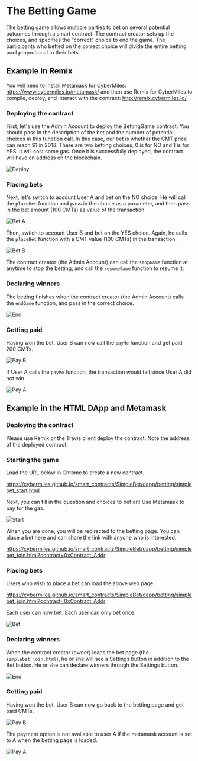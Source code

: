 # The Betting Game

The betting game allows multiple parties to bet on several potential outcomes through a smart contract. The contract creator
sets up the choices, and specifies the "correct" choice to end the game. The participants who betted on the correct choice
will divide the entire betting pool proprotional to their bets.

## Example in Remix

You will need to install Metamask for CyberMiles: https://www.cybermiles.io/metamask/ and then use Remix for CyberMiles to compile, deploy, and interact with the contract: http://remix.cybermiles.io/

### Deploying the contract

First, let's use the Admin Account to deploy the BettingGame contract. 
You should pass in the description of the bet and
the number of potential choices in this function call. In this case, our bet is whether the
CMT price can reach $1 in 2018. There are two betting choices, 0 is for NO and 1 is for YES.
It will cost some gas.
Once it is successfully deployed, the contract will have an address on the blockchain.

![Deploy](images/deploy.png)

### Placing bets

Next, let's switch to account User A and bet on the NO choice. He will call the `placeBet` function
and pass in the choice as a parameter, and then pass in the bet amount (100 CMTs) 
as value of the transaction.

![Bet A](images/betA.png)

Then, swtich to account User B and bet on the YES choice. Again, he calls the `placeBet` function
with a CMT value (100 CMTs) in the transaction.

![Bet B](images/betB.png)

The contract creator (the Admin Account) can call the `stopGame` function at anytime to stop the betting, and call the `resumeGame` function to resume it.

### Declaring winners

The betting finishes when the contract creator (the Admin Account) calls the `endGame` function, and
pass in the correct choice.

![End](images/end.png)

### Getting paid

Having won the bet, User B can now call the `payMe` function and get paid 200 CMTs.

![Pay B](images/payB.png)

If User A calls the `payMe` function, the transaction would fail since User A did not win.

![Pay A](images/payA.png)

## Example in the HTML DApp and Metamask

### Deploying the contract

Please use Remix or the Travis client deploy the contract. Note the address of the deployed contract.

### Starting the game

Load the URL below in Chrome to create a new contract.

https://cybermiles.github.io/smart_contracts/SimpleBet/dapp/betting/simplebet_start.html

Next, you can fill in the question and choices to bet on! Use Metamask
to pay for the gas. 

![Start](images/dapp_deploy.png)

When you are done, you will be redirected to the betting page. You can place a bet here and can share
the link with anyone who is interested.

https://cybermiles.github.io/smart_contracts/SimpleBet/dapp/betting/simplebet_join.html?contract=0xContract_Addr

### Placing bets

Users who wish to place a bet can load the above web page.

https://cybermiles.github.io/smart_contracts/SimpleBet/dapp/betting/simplebet_join.html?contract=0xContract_Addr

Each user can now bet. Each user can only bet once.

![Bet](images/dapp_betB.png)

### Declaring winners

When the contract creator (owner) loads the bet page (the `simplebet_join.html`), he or she
will see a Settings button in addition to the Bet button. He or she
can declare winners through the Settings button.

![End](images/dapp_end.png)

### Getting paid

Having won the bet, User B can now go back to the betting page and get paid CMTs.

![Pay B](images/dapp_payB.png)

The payment option is not available to user A if the metamask account is set to A when the betting page is loaded.

![Pay A](images/dapp_payA.png)



